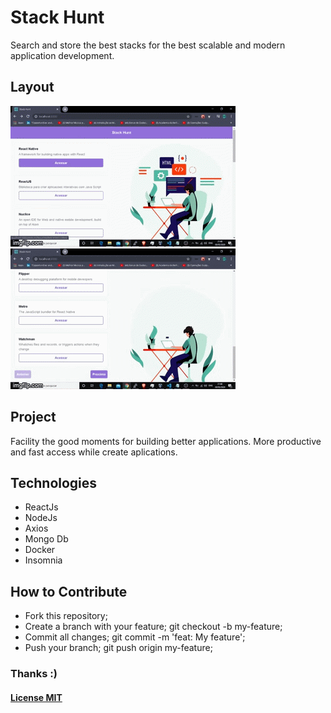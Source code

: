 # Stack Hunt

 Search and store the best stacks for the best scalable and modern application development.
 
 ## Layout

![Stack Hunt](https://github.com/famorai/stack-hunt/blob/master/Gif%20Readme-1.gif) ![Stack Hunt](https://github.com/famorai/stack-hunt/blob/master/Gif%20Readme.gif)

## Project
  
  Facility the good moments for building better applications. More productive and fast access while create aplications.
      
## Technologies

   * ReactJs
   * NodeJs
   * Axios
   * Mongo Db
   * Docker
   * Insomnia
   
## How to Contribute

   * Fork this repository; 
   * Create a branch with your feature; git checkout -b my-feature;
   * Commit all changes; git commit -m 'feat: My feature';
   * Push your branch; git push origin my-feature;

 ### Thanks :)

 #### [License MIT](https://camo.githubusercontent.com/552fa44165c5752657d78f28d5752ed5e2700893/68747470733a2f2f696d672e736869656c64732e696f2f7374617469632f76313f6c6162656c3d6c6963656e7365266d6573736167653d4d495426636f6c6f723d373135396331266c6162656c436f6c6f723d303030303030)



